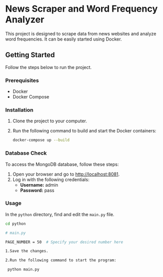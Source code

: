 # News Scraper and Word Frequency Analyzer

This project is designed to scrape data from news websites and analyze word frequencies. It can be easily started using Docker.

## Getting Started

Follow the steps below to run the project.

### Prerequisites

- Docker
- Docker Compose

### Installation

1. Clone the project to your computer.

2. Run the following command to build and start the Docker containers:

    ```bash
    docker-compose up --build
    ```

### Database Check

To access the MongoDB database, follow these steps:

1. Open your browser and go to [http://localhost:8081](http://localhost:8081).
2. Log in with the following credentials:
   - **Username:** admin
   - **Password:** pass

### Usage

In the `python` directory, find and edit the `main.py` file.

```bash
cd python

# main.py

PAGE_NUMBER = 50  # Specify your desired number here

1.Save the changes.

2.Run the following command to start the program:
 ```

```bash
 python main.py
```


